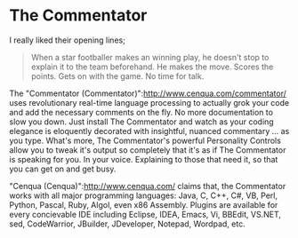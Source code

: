 # The Commentator

I really liked their opening lines;

> When a star footballer makes an winning play, he doesn't stop to explain it to the team beforehand. He makes the move. Scores the points. Gets on with the game. No time for talk.

The "Commentator (Commentator)":http://www.cenqua.com/commentator/ uses revolutionary real-time language processing to actually grok your code and add the necessary comments on the fly. No more documentation to slow you down. Just install The Commentator and watch as your coding elegance is eloquently decorated with insightful, nuanced commentary ... as you type. What's more, The Commentator's powerful Personality Controls allow you to tweak it's output so completely that it's as if The Commentator is speaking for you. In your voice. Explaining to those that need it, so that you can get on and get busy.

"Cenqua (Cenqua)":http://www.cenqua.com/ claims that, the Commentator works with all major programming languages: Java, C, C++, C#, VB, Perl, Python, Pascal, Ruby, Algol, even x86 Assembly. Plugins are available for every concievable IDE including Eclipse, IDEA, Emacs, Vi, BBEdit, VS.NET, sed, CodeWarrior, JBuilder, JDeveloper, Notepad, Wordpad, etc.
